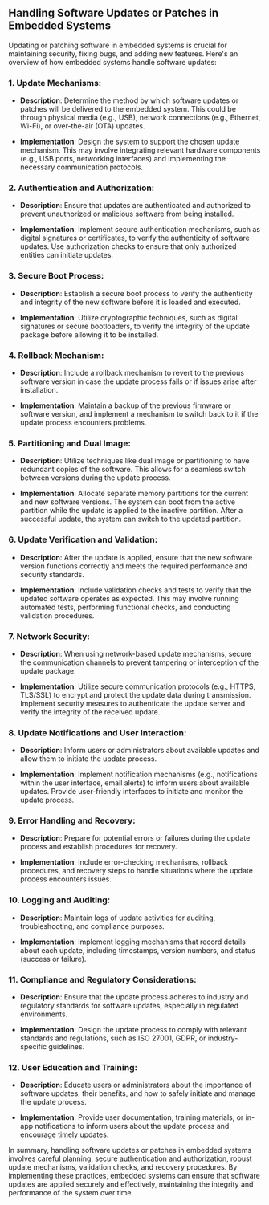 ## Handling Software Updates or Patches in Embedded Systems

Updating or patching software in embedded systems is crucial for maintaining security, fixing bugs, and adding new features. Here's an overview of how embedded systems handle software updates:

### 1. **Update Mechanisms**:

- **Description**: Determine the method by which software updates or patches will be delivered to the embedded system. This could be through physical media (e.g., USB), network connections (e.g., Ethernet, Wi-Fi), or over-the-air (OTA) updates.

- **Implementation**: Design the system to support the chosen update mechanism. This may involve integrating relevant hardware components (e.g., USB ports, networking interfaces) and implementing the necessary communication protocols.

### 2. **Authentication and Authorization**:

- **Description**: Ensure that updates are authenticated and authorized to prevent unauthorized or malicious software from being installed.

- **Implementation**: Implement secure authentication mechanisms, such as digital signatures or certificates, to verify the authenticity of software updates. Use authorization checks to ensure that only authorized entities can initiate updates.

### 3. **Secure Boot Process**:

- **Description**: Establish a secure boot process to verify the authenticity and integrity of the new software before it is loaded and executed.

- **Implementation**: Utilize cryptographic techniques, such as digital signatures or secure bootloaders, to verify the integrity of the update package before allowing it to be installed.

### 4. **Rollback Mechanism**:

- **Description**: Include a rollback mechanism to revert to the previous software version in case the update process fails or if issues arise after installation.

- **Implementation**: Maintain a backup of the previous firmware or software version, and implement a mechanism to switch back to it if the update process encounters problems.

### 5. **Partitioning and Dual Image**:

- **Description**: Utilize techniques like dual image or partitioning to have redundant copies of the software. This allows for a seamless switch between versions during the update process.

- **Implementation**: Allocate separate memory partitions for the current and new software versions. The system can boot from the active partition while the update is applied to the inactive partition. After a successful update, the system can switch to the updated partition.

### 6. **Update Verification and Validation**:

- **Description**: After the update is applied, ensure that the new software version functions correctly and meets the required performance and security standards.

- **Implementation**: Include validation checks and tests to verify that the updated software operates as expected. This may involve running automated tests, performing functional checks, and conducting validation procedures.

### 7. **Network Security**:

- **Description**: When using network-based update mechanisms, secure the communication channels to prevent tampering or interception of the update package.

- **Implementation**: Utilize secure communication protocols (e.g., HTTPS, TLS/SSL) to encrypt and protect the update data during transmission. Implement security measures to authenticate the update server and verify the integrity of the received update.

### 8. **Update Notifications and User Interaction**:

- **Description**: Inform users or administrators about available updates and allow them to initiate the update process.

- **Implementation**: Implement notification mechanisms (e.g., notifications within the user interface, email alerts) to inform users about available updates. Provide user-friendly interfaces to initiate and monitor the update process.

### 9. **Error Handling and Recovery**:

- **Description**: Prepare for potential errors or failures during the update process and establish procedures for recovery.

- **Implementation**: Include error-checking mechanisms, rollback procedures, and recovery steps to handle situations where the update process encounters issues.

### 10. **Logging and Auditing**:

- **Description**: Maintain logs of update activities for auditing, troubleshooting, and compliance purposes.

- **Implementation**: Implement logging mechanisms that record details about each update, including timestamps, version numbers, and status (success or failure).

### 11. **Compliance and Regulatory Considerations**:

- **Description**: Ensure that the update process adheres to industry and regulatory standards for software updates, especially in regulated environments.

- **Implementation**: Design the update process to comply with relevant standards and regulations, such as ISO 27001, GDPR, or industry-specific guidelines.

### 12. **User Education and Training**:

- **Description**: Educate users or administrators about the importance of software updates, their benefits, and how to safely initiate and manage the update process.

- **Implementation**: Provide user documentation, training materials, or in-app notifications to inform users about the update process and encourage timely updates.

In summary, handling software updates or patches in embedded systems involves careful planning, secure authentication and authorization, robust update mechanisms, validation checks, and recovery procedures. By implementing these practices, embedded systems can ensure that software updates are applied securely and effectively, maintaining the integrity and performance of the system over time.
